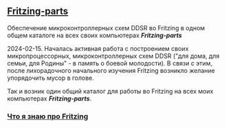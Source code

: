 ## [Fritzing-parts](Fritzing-WhatdoIknow.md)

Обеспечение микроконтроллерных схем DDSR во Fritzing в одном общем каталоге на всех своих компьютерах ***Fritzing-parts***

2024-02-15. Началась активная работа с построением своих микропроцессорных, микроконтроллерных схем DDSR ("для дома, для семьи, для Родины" - в память о боевой молодости). В связи с этим, после лихорадочного начального изучения Fritzing возникло желание упорядочить мусор в голове.

Так и возник один общий каталог для работы во Fritzing на всех моих компьютерах ***Fritzing-parts***.

### [Что я знаю про Fritzing](Fritzing-WhatdoIknow.md)